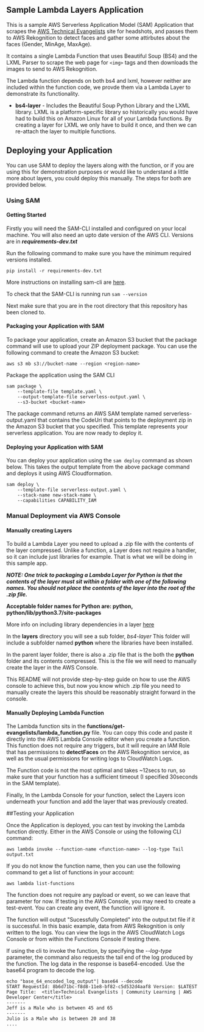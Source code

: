 ## Sample Lambda Layers Application

This is a sample AWS Serverless Application Model (SAM) Application that scrapes the [AWS Technical Evangelists](https://aws.amazon.com/developer/community/evangelists/) site for headshots, and passes them to AWS Rekognition to detect faces and gather some attirbutes about the faces (Gender, MinAge, MaxAge).

It contains a single Lambda Function that uses Beautiful Soup (BS4) and the LXML Parser to scrape the web page for `<img>` tags and then downloads the images to send to AWS Rekognition. 

The Lambda function depends on both bs4 and lxml, however neither are included within the function code, we provde them via a Lambda Layer to demonstrate its functionality.

- **bs4-layer** - Includes the Beautiful Soup Python Library and the LXML library. LXML is a platform-specific library so historically you would have had to build this on Amazon Linux for all of your Lambda functions. By creating a layer for LXML we only have to build it once, and then we can re-attach the layer to multiple functions.

## Deploying your Application

You can use SAM to deploy the layers along with the function, or if you are using this for demonstration purposes or would like to understand a little more about layers, you could deploy this manually. The steps for both are provided below.

### Using SAM

#### Getting Started

Firstly you will need the SAM-CLI installed and configured on your local machine. You will also need an upto date version of the AWS CLI. Versions are in ***requirements-dev.txt***

Run the following command to make sure you have the minimum required versions installed.

`pip install -r requirements-dev.txt`


More instructions on installing sam-cli are [here](https://docs.aws.amazon.com/serverless-application-model/latest/developerguide/serverless-sam-cli-install.html).

To check that the SAM-CLI is running run
`sam --version`

Next make sure that you are in the root directory that this repository has been cloned to.

#### Packaging your Application with SAM

To package your application, create an Amazon S3 bucket that the package command will use to upload your ZIP deployment package. You can use the following command to create the Amazon S3 bucket:

`aws s3 mb s3://bucket-name --region <region-name>`

Package the application using the SAM CLI

    sam package \
    	--template-file template.yaml \
    	--output-template-file serverless-output.yaml \
    	--s3-bucket <bucket-name>

The package command returns an AWS SAM template named serverless-output.yaml that contains the CodeUri that points to the deployment zip in the Amazon S3 bucket that you specified. This template represents your serverless application. You are now ready to deploy it.

#### Deploying your Application with SAM

You can deploy your application using the `sam deploy` command as shown below. This takes the output template from the above package command and deploys it using AWS Cloudformation.

    sam deploy \
        --template-file serverless-output.yaml \
        --stack-name new-stack-name \
        --capabilities CAPABILITY_IAM


### Manual Deployment via AWS Console

#### Manually creating Layers
To build a Lambda Layer you need to upload a .zip file with the contents of the layer compressed. Unlike a function, a Layer does not require a handler, so it can include just libraries for example. That is what we will be doing in this sample app.

***NOTE: One trick to packaging a Lambda Layer for Python is that the contents of the layer must sit within a folder with one of the following names. You should not place the contents of the layer into the root of the .zip file.***

**Acceptable folder names for Python are: python, python/lib/python3.7/site-packages**

More info on including library dependencies in a layer [here](https://docs.aws.amazon.com/lambda/latest/dg/configuration-layers.html#configuration-layers-path)

In the **layers** directory you will see a sub folder, *bs4-layer* This folder will include a subfolder named **python** where the libraries have been installed.

In the parent layer folder, there is also a .zip file that is the both the **python** folder and its contents compressed. This is the file we will need to manually create the layer in the AWS Console.

This README will not provide step-by-step guide on how to use the AWS console to achieve this, but now you know which .zip file you need to manually create the layers this should be reasonably straight forward in the console. 

#### Manually Deploying Lambda Function

The Lambda function sits in the **functions/get-evangelists/lambda_function.py** file. You can copy this code and paste it directly into the AWS Lambda Console editor when you create a function. This function does not require any triggers, but it will require an IAM Role that has permissions to **detectFaces** on the AWS Rekognition service, as well as the usual permissions for writing logs to CloudWatch Logs.

The Function code is not the most optimal and takes ~12secs to run, so make sure that your function has a sufficient timeout (I specified 30seconds in the SAM template).

Finally, In the Lambda Console for your function, select the Layers icon underneath your function and add the layer that was previously created.

##Testing your Application

Once the Application is deployed, you can test by invoking the Lambda function directly. Either in the AWS Console or using the following CLI command:

`aws lambda invoke --function-name <function-name> --log-type Tail output.txt`

If you do not know the function name, then you can use the following command to get a list of functions in your account:

`aws lambda list-functions`

The function does not require any payload or event, so we can leave that parameter for now. If testing in the AWS Console, you may need to create a test-event. You can create any event, the function will ignore it.

The function will output "Sucessfully Completed" into the output.txt file if it is successful. In this basic example, data from AWS Rekognition is only written to the logs. You can view the logs in the AWS CloudWatch Logs Console or from within the Functions Console if testing there.

If using the cli to invoke the function, by specifying the *--log-type* parameter, the command also requests the tail end of the log produced by the function. The log data in the response is base64-encoded. Use the base64 program to decode the log.

    echo "base_64_encoded_log_output"| base64 --decode
    START RequestId: 8b6d71bc-f8d8-11e8-bf82-c5d532d4aaf8 Version: $LATEST
    Page Title:  <title>Technical Evangelists | Community Learning | AWS Developer Center</title>
    -------
    Jeff is a Male who is between 45 and 65
    -------
    Julio is a Male who is between 20 and 38
    ....



